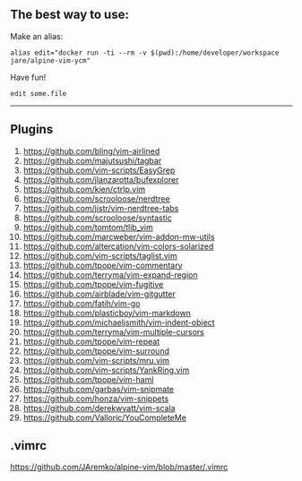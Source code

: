 The best way to use:  
--------------------

Make an alias:  
```
alias edit="docker run -ti --rm -v $(pwd):/home/developer/workspace jare/alpine-vim-ycm"
```
Have fun!  
```
edit some.file
```
------------
**Plugins**  
------------
1. https://github.com/bling/vim-airlined   
2. https://github.com/majutsushi/tagbar   
3. https://github.com/vim-scripts/EasyGrep   
4. https://github.com/jlanzarotta/bufexplorer   
5. https://github.com/kien/ctrlp.vim   
6. https://github.com/scrooloose/nerdtree    
7. https://github.com/jistr/vim-nerdtree-tabs   
8. https://github.com/scrooloose/syntastic   
9. https://github.com/tomtom/tlib_vim   
10. https://github.com/marcweber/vim-addon-mw-utils   
11. https://github.com/altercation/vim-colors-solarized   
12. https://github.com/vim-scripts/taglist.vim   
13. https://github.com/tpope/vim-commentary   
14. https://github.com/terryma/vim-expand-region   
15. https://github.com/tpope/vim-fugitive   
16. https://github.com/airblade/vim-gitgutter   
17. https://github.com/fatih/vim-go   
18. https://github.com/plasticboy/vim-markdown   
19. https://github.com/michaeljsmith/vim-indent-object   
20. https://github.com/terryma/vim-multiple-cursors   
21. https://github.com/tpope/vim-repeat   
22. https://github.com/tpope/vim-surround   
23. https://github.com/vim-scripts/mru.vim   
24. https://github.com/vim-scripts/YankRing.vim   
25. https://github.com/tpope/vim-haml   
26. https://github.com/garbas/vim-snipmate   
27. https://github.com/honza/vim-snippets   
28. https://github.com/derekwyatt/vim-scala   
29. https://github.com/Valloric/YouCompleteMe  

.vimrc  
------------------------------------------------------------------------
https://github.com/JAremko/alpine-vim/blob/master/.vimrc
